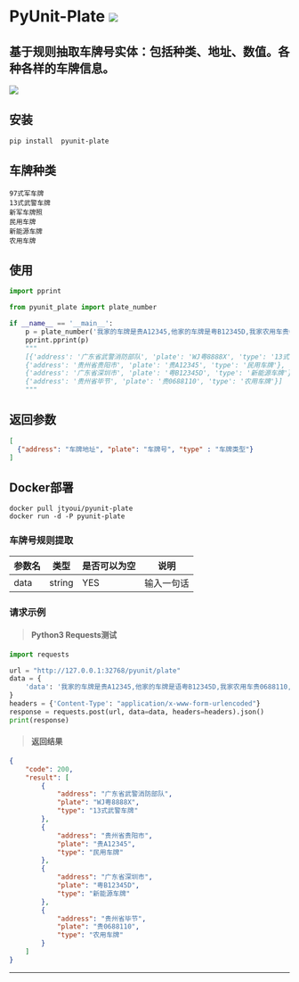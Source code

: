 # **PyUnit-Plate** [![](https://gitee.com/tyoui/logo/raw/master/logo/photolog.png)][1]

## 基于规则抽取车牌号实体：包括种类、地址、数值。各种各样的车牌信息。
[![](https://img.shields.io/badge/Python-3.7-green.svg)](https://pypi.org/project/pyunit-address/)

## 安装
    pip install  pyunit-plate

## 车牌种类
    97式军车牌
    13式武警车牌
    新军车牌照
    民用车牌
    新能源车牌
    农用车牌
  
## 使用
```python
import pprint

from pyunit_plate import plate_number

if __name__ == '__main__':
    p = plate_number('我家的车牌是贵A12345,他家的车牌是粤B12345D,我家农用车贵0688110,我家爸的车是wj粤8888X')
    pprint.pprint(p)
    """
    [{'address': '广东省武警消防部队', 'plate': 'WJ粤8888X', 'type': '13式武警车牌'},
    {'address': '贵州省贵阳市', 'plate': '贵A12345', 'type': '民用车牌'},
    {'address': '广东省深圳市', 'plate': '粤B12345D', 'type': '新能源车牌'},
    {'address': '贵州省毕节', 'plate': '贵0688110', 'type': '农用车牌'}]
    """
```

## 返回参数
```json
[
  {"address": "车牌地址", "plate": "车牌号", "type" : "车牌类型"}
]
```

## Docker部署
    docker pull jtyoui/pyunit-plate
    docker run -d -P pyunit-plate

### 车牌号规则提取
|**参数名**|**类型**|**是否可以为空**|**说明**|
|------|------|-------|--------|
|data|string|YES|输入一句话|

### 请求示例
> #### Python3 Requests测试
```python
import requests

url = "http://127.0.0.1:32768/pyunit/plate"
data = {
    'data': '我家的车牌是贵A12345,他家的车牌是语粤B12345D,我家农用车贵0688110,我家爸的车是wj粤8888X',
}
headers = {'Content-Type': "application/x-www-form-urlencoded"}
response = requests.post(url, data=data, headers=headers).json()
print(response)
``` 

> #### 返回结果
```json
{
    "code": 200,
    "result": [
        {
            "address": "广东省武警消防部队",
            "plate": "WJ粤8888X",
            "type": "13式武警车牌"
        },
        {
            "address": "贵州省贵阳市",
            "plate": "贵A12345",
            "type": "民用车牌"
        },
        {
            "address": "广东省深圳市",
            "plate": "粤B12345D",
            "type": "新能源车牌"
        },
        {
            "address": "贵州省毕节",
            "plate": "贵0688110",
            "type": "农用车牌"
        }
    ]
}
```

***
[1]: https://blog.jtyoui.com